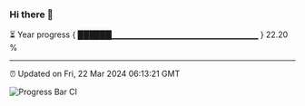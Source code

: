 ### Hi there 👋

⏳ Year progress { ██████▁▁▁▁▁▁▁▁▁▁▁▁▁▁▁▁▁▁▁▁▁▁▁▁ } 22.20 %

---

⏰ Updated on Fri, 22 Mar 2024 06:13:21 GMT

![Progress Bar CI](https://github.com/liununu/liununu/workflows/Progress%20Bar%20CI/badge.svg)
